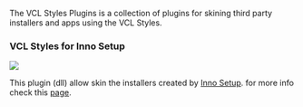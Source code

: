 The VCL Styles Plugins is a collection of plugins for skining third party installers and apps using the VCL Styles.

### VCL Styles for Inno Setup

![](https://github.com/RRUZ/vcl-styles-plugins/blob/master/InnoSetup%20plugin/Images%20Site/output_6Rb98T.gif)


  This plugin (dll) allow skin the installers created by <a href="http://www.jrsoftware.org/isinfo.php">Inno Setup</a>. for more info check this [page](https://github.com/RRUZ/vcl-styles-plugins/wiki/Inno-Setup).

